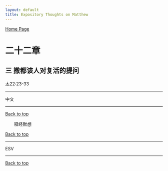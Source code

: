 ```yaml
---
layout: default
title: Expository Thoughts on Matthew
---
```

[ Home Page ]({{site.baseurl}}/index) <br>

<a name="0"></a>
# 二十二章 

## 三 撒都该人对复活的提问

太22:23-33

***

中文<br>

***

[Back to top](#0)

&emsp;&emsp;释经默想

[Back to top](#0)

***

ESV

***

[Back to top](#0)
